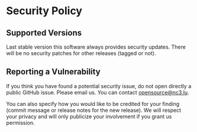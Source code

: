 # Security Policy

## Supported Versions

Last stable version this software always provides security updates.
There will be no security patches for other releases (tagged or not).

## Reporting a Vulnerability

If you think you have found a potential security issue, do not open
directly a public GitHub issue. Please email us. You can contact
[opensource@nc3.lu](mailto:opensource@nc3.lu).

You can also specify how you would like to be credited for your finding
(commit message or release notes for the new release). We will
respect your privacy and will only publicize your involvement if you
grant us permission.
